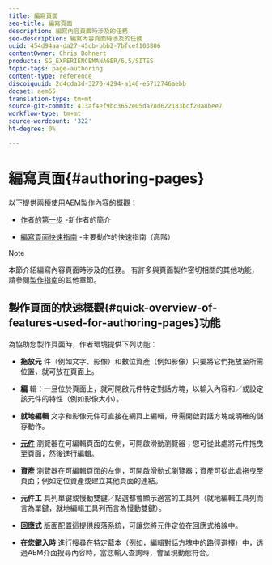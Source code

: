 ```yaml
---
title: 編寫頁面
seo-title: 編寫頁面
description: 編寫內容頁面時涉及的任務
seo-description: 編寫內容頁面時涉及的任務
uuid: 454d94aa-da27-45cb-bbb2-7bfcef103806
contentOwner: Chris Bohnert
products: SG_EXPERIENCEMANAGER/6.5/SITES
topic-tags: page-authoring
content-type: reference
discoiquuid: 2d4cda3d-3270-4294-a146-e5712746aebb
docset: aem65
translation-type: tm+mt
source-git-commit: 413af4ef9bc3652e05da78d622183bcf20a8bee7
workflow-type: tm+mt
source-wordcount: '322'
ht-degree: 0%

---
```



# 編寫頁面{#authoring-pages}

以下提供兩種使用AEM製作內容的概觀：

* [作者的第一步](/help/sites-authoring/first-steps.md) -新作者的簡介

* [編寫頁面快速指南](/help/sites-authoring/qg-page-authoring.md) -主要動作的快速指南（高階）

>[!NOTE]
>
>本節介紹編寫內容頁面時涉及的任務。 有許多與頁面製作密切相關的其他功能，請參閱[製作指南](/help/sites-authoring/home.md)的其他章節。

## 製作頁面的快速概觀{#quick-overview-of-features-used-for-authoring-pages}功能

為協助您製作頁面時，作者環境提供下列功能：

* **拖放元**
件（例如文字、影像）和數位資產（例如影像）只要將它們拖放至所需位置，就可放在頁面上。

* **編**
輯：一旦位於頁面上，就可開啟元件特定對話方塊，以輸入內容和／或設定該元件的特性（例如影像大小）。

* **就地編輯**
文字和影像元件可直接在網頁上編輯，毋需開啟對話方塊或明確的儲存動作。

* **[元件](/help/sites-authoring/author-environment-tools.md#componentsbrowsertouchoptimizedui)**
瀏覽器在可編輯頁面的左側，可開啟滑動瀏覽器；您可從此處將元件拖曳至頁面，然後進行編輯。

* **[資產](/help/sites-authoring/author-environment-tools.md#assetsbrowsertouchoptimizedui)**
瀏覽器在可編輯頁面的左側，可開啟滑動式瀏覽器；資產可從此處拖曳至頁面；例如定位資產或建立其他頁面的連結。

* **元件工**
具列單鍵或慢動雙鍵／點選都會顯示適當的工具列（就地編輯工具列而言為單鍵，就地編輯工具列而言為慢動雙鍵）。

* **[回應式](/help/sites-authoring/responsive-layout.md)**
版面配置這提供段落系統，可讓您將元件定位在回應式格線中。

* **在您鍵入時**
進行搜尋在特定藍本（例如，編輯對話方塊中的路徑選擇）中，透過AEM介面搜尋內容時，當您輸入查詢時，會呈現動態符合。

